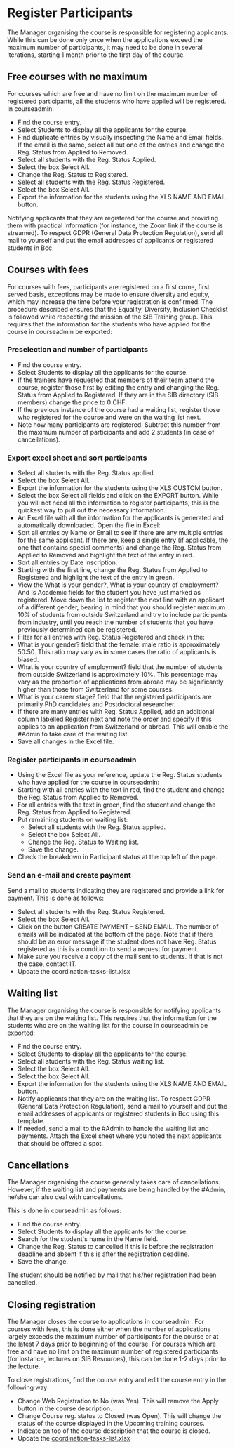 # Register Participants 

The Manager organising the course is responsible for registering applicants. While this can be done only once when the applications exceed the maximum number of participants, it may need to be done in several iterations, starting 1 month prior to the first day of the course. 

## Free courses with no maximum

For courses which are free and have no limit on the maximum number of registered participants, all the students who have applied will be registered. In courseadmin: 

- Find the course entry. 
- Select Students to display all the applicants for the course. 
- Find duplicate entries by visually inspecting the Name and Email fields. If the email is the same, select all but one of the entries and change the Reg. Status from Applied to Removed. 
- Select all students with the Reg. Status Applied. 
- Select the box Select All. 
- Change the Reg. Status to Registered. 
- Select all students with the Reg. Status Registered. 
- Select the box Select All. 
- Export the information for the students using the XLS NAME AND EMAIL button. 

Notifying applicants that they are registered for the course and providing them with practical information (for instance, the Zoom link if the course is streamed). To respect GDPR (General Data Protection Regulation), send all mail to yourself and put the email addresses of applicants or registered students in Bcc. 

## Courses with fees

For courses with fees, participants are registered on a first come, first served basis, exceptions may be made to ensure diversity and equity, which may increase the time before your registration is confirmed. The procedure described ensures that the Equality, Diversity, Inclusion Checklist is followed while respecting the mission of the SIB Training group. This requires that the information for the students who have applied for the course in courseadmin be exported: 

### Preselection and number of participants

- Find the course entry. 
- Select Students to display all the applicants for the course. 
- If the trainers have requested that members of their team attend the course, register those first by editing the entry and changing the Reg. Status from Applied to Registered. If they are in the SIB directory (SIB members) change the price to 0 CHF. 
- If the previous instance of the course had a waiting list, register those who registered for the course and were on the waiting list next. 
- Note how many participants are registered. Subtract this number from the maximum number of participants and add 2 students (in case of cancellations). 

### Export excel sheet and sort participants

- Select all students with the Reg. Status applied. 
- Select the box Select All. 
- Export the information for the students using the XLS CUSTOM button. 
- Select the box Select all fields and click on the EXPORT button. While you will not need all the information to register participants, this is the quickest way to pull out the necessary information. 
- An Excel file with all the information for the applicants is generated and automatically downloaded. Open the file in Excel: 
- Sort all entries by Name or Email to see if there are any multiple entries for the same applicant. If there are, keep a single entry (if applicable, the one that contains special comments) and change the Reg. Status from Applied to Removed and highlight the text of the entry in red. 
- Sort all entries by Date inscription. 
- Starting with the first line, change the Reg. Status from Applied to Registered and highlight the text of the entry in green. 
- View the What is your gender?, What is your country of employment? And Is Academic fields for the student you have just marked as registered. Move down the list to register the next line with an applicant of a different gender, bearing in mind that you should register maximum 10% of students from outside Switzerland and try to include participants from industry, until you reach the number of students that you have previously determined can be registered. 
- Filter for all entries with Reg. Status Registered and check in the: 
- What is your gender? field that the female: male ratio is approximately 50:50. This ratio may vary as in some cases the ratio of applicants is biased. 
- What is your country of employment? field that the number of students from outside Switzerland is approximately 10%. This percentage may vary as the proportion of applications from abroad may be significantly higher than those from Switzerland for some courses. 
- What is your career stage? field that the registered participants are primarily PhD candidates and Postdoctoral researcher. 
- If there are many entries with Reg. Status Applied, add an additional column labelled Register next and note the order and specify if this applies to an application from Switzerland or abroad. This will enable the #Admin to take care of the waiting list. 
- Save all changes in the Excel file. 

### Register participants in courseadmin

- Using the Excel file as your reference, update the Reg. Status students who have applied for the course in courseadmin: 
- Starting with all entries with the text in red, find the student and change the Reg. Status from Applied to Removed. 
- For all entries with the text in green, find the student and change the Reg. Status from Applied to Registered. 
- Put remaining students on waiting list:  
    - Select all students with the Reg. Status applied. 
    - Select the box Select All. 
    - Change the Reg. Status to Waiting list. 
    - Save the change. 
- Check the breakdown in Participant status at the top left of the page. 

### Send an e-mail and create payment

Send a mail to students indicating they are registered and provide a link for payment. This is done as follows: 

- Select all students with the Reg. Status Registered. 
- Select the box Select All. 
- Click on the button CREATE PAYMENT – SEND EMAIL. The number of emails will be indicated at the bottom of the page. Note that if there should be an error message if the student does not have Reg. Status registered as this is a condition to send a request for payment. 
- Make sure you receive a copy of the mail sent to students. If that is not the case, contact IT. 
- Update the coordination-tasks-list.xlsx 

## Waiting list 

The Manager organising the course is responsible for notifying applicants that they are on the waiting list. This requires that the information for the students who are on the waiting list for the course in courseadmin be exported: 

- Find the course entry. 
- Select Students to display all the applicants for the course. 
- Select all students with the Reg. Status waiting list. 
- Select the box Select All. 
- Select the box Select All. 
- Export the information for the students using the XLS NAME AND EMAIL button. 
- Notify applicants that they are on the waiting list. To respect GDPR (General Data Protection Regulation), send a mail to yourself and put the email addresses of applicants or registered students in Bcc using this template. 
- If needed, send a mail to the #Admin to handle the waiting list and payments. Attach the Excel sheet where you noted the next applicants that should be offered a spot. 

## Cancellations 

The Manager organising the course generally takes care of cancellations. However, if the waiting list and payments are being handled by the #Admin, he/she can also deal with cancellations. 

This is done in courseadmin as follows: 

- Find the course entry. 
- Select Students to display all the applicants for the course. 
- Search for the student's name in the Name field. 
- Change the Reg. Status to cancelled if this is before the registration deadline and absent if this is after the registration deadline. 
- Save the change. 

The student should be notified by mail that his/her registration had been cancelled. 

## Closing registration 

The Manager closes the course to applications in courseadmin . For courses with fees, this is done either when the number of applications largely exceeds the maximum number of participants for the course or at the latest 7 days prior to beginning of the course. For courses which are free and have no limit on the maximum number of registered participants (for instance, lectures on SIB Resources), this can be done 1-2 days prior to the lecture. 

To close registrations, find the course entry and edit the course entry in the following way: 

- Change Web Registration to No (was Yes). This will remove the Apply button in the course description. 
- Change Course reg. status to Closed (was Open). This will change the status of the course displayed in the Upcoming training courses. 
- Indicate on top of the course description that the course is closed. 
- Update the [coordination-tasks-list.xlsx](https://sibcloud-my.sharepoint.com/:x:/g/personal/patricia_palagi_sib_swiss/EZneXy5SD7lApYqGNzj8vsMB8b67OHWWA3NJgfTcgzvFoA?e=4y8jkN) 
